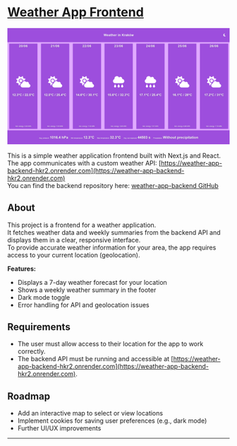 # [Weather App Frontend](https://weather-app-frontend-o1al.onrender.com)

![Screenshot of Weather App](WeatherAppScreenshot.png)

This is a simple weather application frontend built with Next.js and React.  
The app communicates with a custom weather API: [https://weather-app-backend-hkr2.onrender.com](https://weather-app-backend-hkr2.onrender.com)  
You can find the backend repository here: [weather-app-backend GitHub](https://github.com/Krzeselkoo/Weather-App-Backend) <!-- Change this link if your backend repo is elsewhere -->

## About

This project is a frontend for a weather application.  
It fetches weather data and weekly summaries from the backend API and displays them in a clear, responsive interface.  
To provide accurate weather information for your area, the app requires access to your current location (geolocation).

**Features:**
- Displays a 7-day weather forecast for your location
- Shows a weekly weather summary in the footer
- Dark mode toggle
- Error handling for API and geolocation issues

## Requirements

- The user must allow access to their location for the app to work correctly.
- The backend API must be running and accessible at [https://weather-app-backend-hkr2.onrender.com](https://weather-app-backend-hkr2.onrender.com).

## Roadmap

- Add an interactive map to select or view locations
- Implement cookies for saving user preferences (e.g., dark mode)
- Further UI/UX improvements

---
